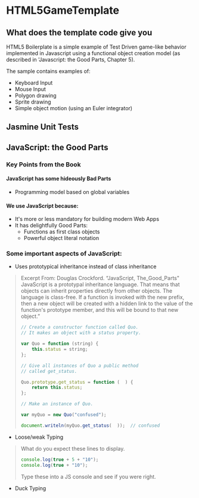 # HTML5GameTemplate

## What does the template code give you

HTML5 Boilerplate is a simple example of Test Driven game-like behavior
implemented in Javascript using a functional object creation model (as described in
'Javascript: the Good Parts, Chapter 5).

The sample contains examples of:
* Keyboard Input
* Mouse Input
* Polygon drawing
* Sprite drawing
* Simple object motion (using an Euler integrator)

## Jasmine Unit Tests

## JavaScript: the Good Parts

### Key Points from the Book

#### JavaScript has some hideously Bad Parts
* Programming model based on global variables

#### We use JavaScript because: 
* It's more or less mandatory for building modern Web Apps
* It has delightfully Good Parts:
    * Functions as first class objects
    * Powerful object literal notation


### Some important aspects of JavaScript:
* Uses prototypical inheritance instead of class inheritance
> Excerpt From: Douglas Crockford. “JavaScript, The_Good_Parts"
> JavaScript is a prototypal inheritance language. That means that objects can inherit properties directly from other objects. The language is class-free.
> If a function is invoked with the new prefix, then a new object will be created with a hidden link to the value of the function's prototype member, and this will be bound to that new object.”
> ```javascript
> // Create a constructor function called Quo.
> // It makes an object with a status property.
> 
> var Quo = function (string) {
>     this.status = string;
> };
> 
> // Give all instances of Quo a public method
> // called get_status.
> 
> Quo.prototype.get_status = function (  ) {
>     return this.status;
> };
> 
> // Make an instance of Quo.
> 
> var myQuo = new Quo("confused");
> 
> document.writeln(myQuo.get_status(  ));  // confused
> ```

* Loose/weak Typing
> What do you expect these lines to display.
> ```javascript
> console.log(true + 5 + "10");
> console.log(true + "10");
> ```
> Type these into a JS console and see if you were right.

* Duck Typing
